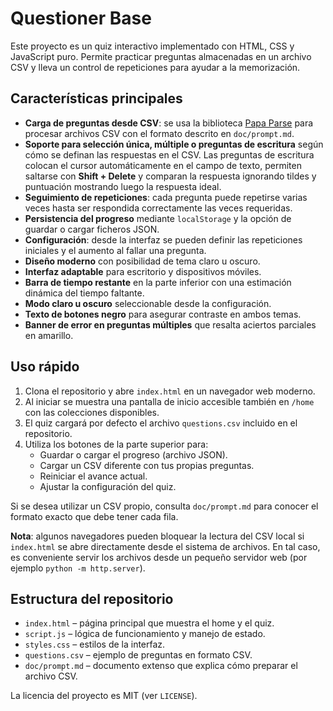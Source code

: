 # Questioner Base

Este proyecto es un quiz interactivo implementado con HTML, CSS y JavaScript puro. Permite practicar preguntas almacenadas en un archivo CSV y lleva un control de repeticiones para ayudar a la memorización.

## Características principales

- **Carga de preguntas desde CSV**: se usa la biblioteca [Papa Parse](https://www.papaparse.com/) para procesar archivos CSV con el formato descrito en `doc/prompt.md`.
- **Soporte para selección única, múltiple o preguntas de escritura** según cómo se definan las respuestas en el CSV. Las preguntas de escritura colocan el cursor automáticamente en el campo de texto, permiten saltarse con **Shift + Delete** y comparan la respuesta ignorando tildes y puntuación mostrando luego la respuesta ideal.
- **Seguimiento de repeticiones**: cada pregunta puede repetirse varias veces hasta ser respondida correctamente las veces requeridas.
- **Persistencia del progreso** mediante `localStorage` y la opción de guardar o cargar ficheros JSON.
- **Configuración**: desde la interfaz se pueden definir las repeticiones iniciales y el aumento al fallar una pregunta.
- **Diseño moderno** con posibilidad de tema claro u oscuro.
- **Interfaz adaptable** para escritorio y dispositivos móviles.
- **Barra de tiempo restante** en la parte inferior con una estimación dinámica del tiempo faltante.
- **Modo claro u oscuro** seleccionable desde la configuración.
- **Texto de botones negro** para asegurar contraste en ambos temas.
- **Banner de error en preguntas múltiples** que resalta aciertos parciales en amarillo.

## Uso rápido

1. Clona el repositorio y abre `index.html` en un navegador web moderno.
2. Al iniciar se muestra una pantalla de inicio accesible también en `/home` con las colecciones disponibles.
3. El quiz cargará por defecto el archivo `questions.csv` incluido en el repositorio.
4. Utiliza los botones de la parte superior para:
   - Guardar o cargar el progreso (archivo JSON).
   - Cargar un CSV diferente con tus propias preguntas.
   - Reiniciar el avance actual.
   - Ajustar la configuración del quiz.

Si se desea utilizar un CSV propio, consulta `doc/prompt.md` para conocer el formato exacto que debe tener cada fila.

**Nota**: algunos navegadores pueden bloquear la lectura del CSV local si `index.html` se abre directamente desde el sistema de archivos. En tal caso, es conveniente servir los archivos desde un pequeño servidor web (por ejemplo `python -m http.server`).

## Estructura del repositorio

- `index.html` – página principal que muestra el home y el quiz.
- `script.js` – lógica de funcionamiento y manejo de estado.
- `styles.css` – estilos de la interfaz.
- `questions.csv` – ejemplo de preguntas en formato CSV.
- `doc/prompt.md` – documento extenso que explica cómo preparar el archivo CSV.

La licencia del proyecto es MIT (ver `LICENSE`).

